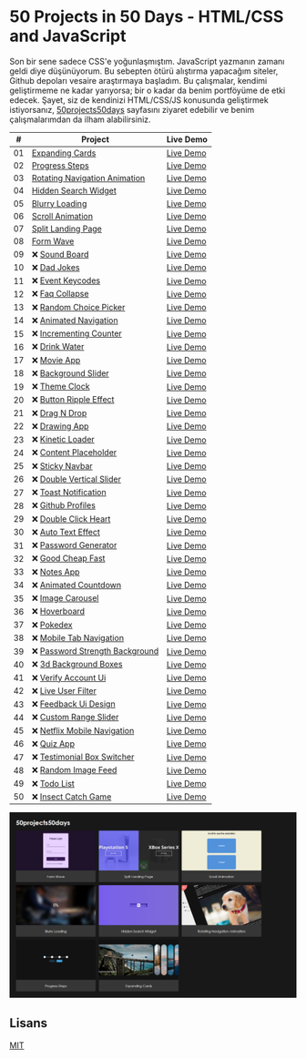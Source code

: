 # 50 Projects in 50 Days - HTML/CSS and JavaScript

Son bir sene sadece CSS'e yoğunlaşmıştım. JavaScript yazmanın zamanı geldi diye düşünüyorum.
Bu sebepten ötürü alıştırma yapacağım siteler, Github depoları vesaire araştırmaya başladım.
Bu çalışmalar, kendimi geliştirmeme ne kadar yarıyorsa; bir o kadar da benim portföyüme de etki edecek. Şayet, siz de kendinizi HTML/CSS/JS konusunda geliştirmek istiyorsanız,
[50projects50days](https://50projects50days.com) sayfasını ziyaret edebilir ve benim
çalışmalarımdan da ilham alabilirsiniz.

|  #  | Project                                                                                                                   | Live Demo                                                                                               |
| :-: | ------------------------------------------------------------------------------------------------------------------------- | ------------------------------------------------------------------------------------------------------- |
| 01  | [Expanding Cards](https://github.com/rehberbey/50projects50days/tree/master/expanding-cards)                              | [Live Demo](https://rehberbey.github.io/50projects50days/expanding-cards/views/index.html)              |
| 02  | [Progress Steps](https://github.com/rehberbey/50projects50days/tree/master/progress-steps)                                | [Live Demo](https://rehberbey.github.io/50projects50days/progress-steps/views/index.html)               |
| 03  | [Rotating Navigation Animation](https://github.com/rehberbey/50projects50days/tree/master/rotating-nav-animation)         | [Live Demo](https://rehberbey.github.io/50projects50days/rotating-nav-animation/views/index.html)       |
| 04  | [Hidden Search Widget](https://github.com/rehberbey/50projects50days/tree/master/hidden-search)                           | [Live Demo](https://rehberbey.github.io/50projects50days/hidden-search/views/index.html)                |
| 05  | [Blurry Loading](https://github.com/rehberbey/50projects50days/tree/master/blurry-loading)                                | [Live Demo](https://rehberbey.github.io/50projects50days/blurry-loading/views/index.html)               |
| 06  | [Scroll Animation](https://github.com/rehberbey/50projects50days/tree/master/scroll-animation)                            | [Live Demo](https://rehberbey.github.io/50projects50days/scroll-animation/views/index.html)             |
| 07  | [Split Landing Page](https://github.com/rehberbey/50projects50days/tree/master/split-landing-page)                        | [Live Demo](https://rehberbey.github.io/50projects50days/split-landing-page/views/index.html)           |
| 08  | [Form Wave](https://github.com/rehberbey/50projects50days/tree/master/form-input-wave)                                    | [Live Demo](https://rehberbey.github.io/50projects50days/form-input-wave/views/index.html)              |
| 09  | ❌ [Sound Board](https://github.com/rehberbey/50projects50days/tree/master/sound-board)                                   | [Live Demo](https://rehberbey.github.io/50projects50days/sound-board/views/index.html)                  |
| 10  | ❌ [Dad Jokes](https://github.com/rehberbey/50projects50days/tree/master/dad-jokes)                                       | [Live Demo](https://rehberbey.github.io/50projects50days/dad-jokes/views/index.html)                    |
| 11  | ❌ [Event Keycodes](https://github.com/rehberbey/50projects50days/tree/master/event-keycodes)                             | [Live Demo](https://rehberbey.github.io/50projects50days/event-keycodes/views/index.html)               |
| 12  | ❌ [Faq Collapse](https://github.com/rehberbey/50projects50days/tree/master/faq-collapse)                                 | [Live Demo](https://rehberbey.github.io/50projects50days/faq-collapse/views/index.html)                 |
| 13  | ❌ [Random Choice Picker](https://github.com/rehberbey/50projects50days/tree/master/random-choice-picker)                 | [Live Demo](https://rehberbey.github.io/50projects50days/random-choice-picker/views/index.html)         |
| 14  | ❌ [Animated Navigation](https://github.com/rehberbey/50projects50days/tree/master/animated-navigation)                   | [Live Demo](https://rehberbey.github.io/50projects50days/animated-navigation/views/index.html)          |
| 15  | ❌ [Incrementing Counter](https://github.com/rehberbey/50projects50days/tree/master/incrementing-counter)                 | [Live Demo](https://rehberbey.github.io/50projects50days/incrementing-counter/views/index.html)         |
| 16  | ❌ [Drink Water](https://github.com/rehberbey/50projects50days/tree/master/drink-water)                                   | [Live Demo](https://rehberbey.github.io/50projects50days/drink-water/views/index.html)                  |
| 17  | ❌ [Movie App](https://github.com/rehberbey/50projects50days/tree/master/movie-app)                                       | [Live Demo](https://rehberbey.github.io/50projects50days/movie-app/views/index.html)                    |
| 18  | ❌ [Background Slider](https://github.com/rehberbey/50projects50days/tree/master/background-slider)                       | [Live Demo](https://rehberbey.github.io/50projects50days/background-slider/views/index.html)            |
| 19  | ❌ [Theme Clock](https://github.com/rehberbey/50projects50days/tree/master/theme-clock)                                   | [Live Demo](https://rehberbey.github.io/50projects50days/theme-clock/views/index.html)                  |
| 20  | ❌ [Button Ripple Effect](https://github.com/rehberbey/50projects50days/tree/master/button-ripple-effect)                 | [Live Demo](https://rehberbey.github.io/50projects50days/button-ripple-effect/views/index.html)         |
| 21  | ❌ [Drag N Drop](https://github.com/rehberbey/50projects50days/tree/master/drag-n-drop)                                   | [Live Demo](https://rehberbey.github.io/50projects50days/drag-n-drop/views/index.html)                  |
| 22  | ❌ [Drawing App](https://github.com/rehberbey/50projects50days/tree/master/drawing-app)                                   | [Live Demo](https://rehberbey.github.io/50projects50days/drawing-app/views/index.html)                  |
| 23  | ❌ [Kinetic Loader](https://github.com/rehberbey/50projects50days/tree/master/kinetic-loader)                             | [Live Demo](https://rehberbey.github.io/50projects50days/kinetic-loader/views/index.html)               |
| 24  | ❌ [Content Placeholder](https://github.com/rehberbey/50projects50days/tree/master/content-placeholder)                   | [Live Demo](https://rehberbey.github.io/50projects50days/content-placeholder/views/index.html)          |
| 25  | ❌ [Sticky Navbar](https://github.com/rehberbey/50projects50days/tree/master/sticky-navigation)                           | [Live Demo](https://rehberbey.github.io/50projects50days/sticky-navigation/views/index.html)            |
| 26  | ❌ [Double Vertical Slider](https://github.com/rehberbey/50projects50days/tree/master/double-vertical-slider)             | [Live Demo](https://rehberbey.github.io/50projects50days/double-vertical-slider/views/index.html)       |
| 27  | ❌ [Toast Notification](https://github.com/rehberbey/50projects50days/tree/master/toast-notification)                     | [Live Demo](https://rehberbey.github.io/50projects50days/toast-notification/views/index.html)           |
| 28  | ❌ [Github Profiles](https://github.com/rehberbey/50projects50days/tree/master/github-profiles)                           | [Live Demo](https://rehberbey.github.io/50projects50days/github-profiles/views/index.html)              |
| 29  | ❌ [Double Click Heart](https://github.com/rehberbey/50projects50days/tree/master/double-click-heart)                     | [Live Demo](https://rehberbey.github.io/50projects50days/double-click-heart/views/index.html)           |
| 30  | ❌ [Auto Text Effect](https://github.com/rehberbey/50projects50days/tree/master/auto-text-effect)                         | [Live Demo](https://rehberbey.github.io/50projects50days/auto-text-effect/views/index.html)             |
| 31  | ❌ [Password Generator](https://github.com/rehberbey/50projects50days/tree/master/password-generator)                     | [Live Demo](https://rehberbey.github.io/50projects50days/password-generator/views/index.html)           |
| 32  | ❌ [Good Cheap Fast](https://github.com/rehberbey/50projects50days/tree/master/good-cheap-fast)                           | [Live Demo](https://rehberbey.github.io/50projects50days/good-cheap-fast/views/index.html)              |
| 33  | ❌ [Notes App](https://github.com/rehberbey/50projects50days/tree/master/notes-app)                                       | [Live Demo](https://rehberbey.github.io/50projects50days/notes-app/views/index.html)                    |
| 34  | ❌ [Animated Countdown](https://github.com/rehberbey/50projects50days/tree/master/animated-countdown)                     | [Live Demo](https://rehberbey.github.io/50projects50days/animated-countdown/views/index.html)           |
| 35  | ❌ [Image Carousel](https://github.com/rehberbey/50projects50days/tree/master/image-carousel)                             | [Live Demo](https://rehberbey.github.io/50projects50days/image-carousel/views/index.html)               |
| 36  | ❌ [Hoverboard](https://github.com/rehberbey/50projects50days/tree/master/hoverboard)                                     | [Live Demo](https://rehberbey.github.io/50projects50days/hoverboard/views/index.html)                   |
| 37  | ❌ [Pokedex](https://github.com/rehberbey/50projects50days/tree/master/pokedex)                                           | [Live Demo](https://rehberbey.github.io/50projects50days/pokedex/views/index.html)                      |
| 38  | ❌ [Mobile Tab Navigation](https://github.com/rehberbey/50projects50days/tree/master/mobile-tab-navigation)               | [Live Demo](https://rehberbey.github.io/50projects50days/mobile-tab-navigation/views/index.html)        |
| 39  | ❌ [Password Strength Background](https://github.com/rehberbey/50projects50days/tree/master/password-strength-background) | [Live Demo](https://rehberbey.github.io/50projects50days/password-strength-background/views/index.html) |
| 40  | ❌ [3d Background Boxes](https://github.com/rehberbey/50projects50days/tree/master/3d-boxes-background)                   | [Live Demo](https://rehberbey.github.io/50projects50days/3d-boxes-background/views/index.html)          |
| 41  | ❌ [Verify Account Ui](https://github.com/rehberbey/50projects50days/tree/master/verify-account-ui)                       | [Live Demo](https://rehberbey.github.io/50projects50days/verify-account-ui/views/index.html)            |
| 42  | ❌ [Live User Filter](https://github.com/rehberbey/50projects50days/tree/master/live-user-filter)                         | [Live Demo](https://rehberbey.github.io/50projects50days/live-user-filter/views/index.html)             |
| 43  | ❌ [Feedback Ui Design](https://github.com/rehberbey/50projects50days/tree/master/feedback-ui-design)                     | [Live Demo](https://rehberbey.github.io/50projects50days/feedback-ui-design/views/index.html)           |
| 44  | ❌ [Custom Range Slider](https://github.com/rehberbey/50projects50days/tree/master/custom-range-slider)                   | [Live Demo](https://rehberbey.github.io/50projects50days/custom-range-slider/views/index.html)          |
| 45  | ❌ [Netflix Mobile Navigation](https://github.com/rehberbey/50projects50days/tree/master/netflix-mobile-navigation)       | [Live Demo](https://rehberbey.github.io/50projects50days/netflix-mobile-navigation/views/index.html)    |
| 46  | ❌ [Quiz App](https://github.com/rehberbey/50projects50days/tree/master/quiz-app)                                         | [Live Demo](https://rehberbey.github.io/50projects50days/quiz-app/views/index.html)                     |
| 47  | ❌ [Testimonial Box Switcher](https://github.com/rehberbey/50projects50days/tree/master/testimonial-box-switcher)         | [Live Demo](https://rehberbey.github.io/50projects50days/testimonial-box-switcher/views/index.html)     |
| 48  | ❌ [Random Image Feed](https://github.com/rehberbey/50projects50days/tree/master/random-image-generator)                  | [Live Demo](https://rehberbey.github.io/50projects50days/random-image-generator/views/index.html)       |
| 49  | ❌ [Todo List](https://github.com/rehberbey/50projects50days/tree/master/todo-list)                                       | [Live Demo](https://rehberbey.github.io/50projects50days/todo-list/views/index.html)                    |
| 50  | ❌ [Insect Catch Game](https://github.com/rehberbey/50projects50days/tree/master/insect-catch-game)                       | [Live Demo](https://rehberbey.github.io/50projects50days/insect-catch-game/views/index.html)            |

![screenshot](screenshot.png)

## Lisans

[MIT](https://github.com/rehberbey/50projects50days/blob/master/LICENSE)
